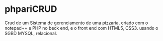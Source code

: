 # phpariCRUD
Crud de um Sistema de gerenciamento de uma pizzaria, criado com o notepad++ e PHP no beck end, e o front end com HTML5, CSS3.  usando o SGBD MYSQL, relacional.
